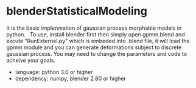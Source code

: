 # blenderStatisticalModeling
It is the basic implenmation of gaussian process morphable models in python. 
&nbsp;
To use, install blender first then simply open gpmm.blend and excute "RunExternel.py" which is embeded into .blend file, it will load the gpmm module and you can generate deformations subject to discrete gaussian process. You may need to change the parameters and code to acheive your goals.

* language: python 3.0 or higher
* dependency: numpy, blender 2.80 or higher